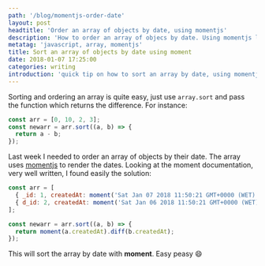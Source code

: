 ```yaml
---
path: '/blog/momentjs-order-date'
layout: post
headtitle: 'Order an array of objects by date, using momentjs'
description: 'How to order an array of objecs by date. Using momentjs library'
metatag: 'javascript, array, momentjs'
title: Sort an array of objects by date using moment
date: 2018-01-07 17:25:00
categories: writing
introduction: 'quick tip on how to sort an array by date, using momentjs'
---
```


Sorting and ordering an array is quite easy, just use `array.sort` and pass the function which returns the difference. For instance:

```javascript
const arr = [0, 10, 2, 3];
const newarr = arr.sort((a, b) => {
  return a - b;
});
```

Last week I needed to order an array of objects by their date. The array uses [momentjs](http://momentjs.com) to render the dates. Looking at the moment documentation, very well written, I found easily the solution:

```javascript
const arr = [
  { _id: 1, createdAt: moment('Sat Jan 07 2018 11:50:21 GMT+0000 (WET)') },
  { d_id: 2, createdAt: moment('Sat Jan 06 2018 11:50:21 GMT+0000 (WET)') }
];

const newarr = arr.sort((a, b) => {
  return moment(a.createdAt).diff(b.createdAt);
});
```

This will sort the array by date with **moment**. Easy peasy :smile:
